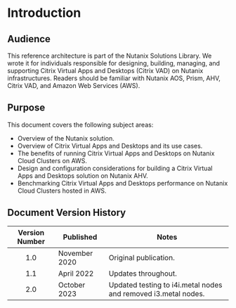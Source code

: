 # Introduction

## Audience

This reference architecture is part of the Nutanix Solutions Library. We wrote it for individuals responsible for designing, building, managing, and supporting Citrix Virtual Apps and Desktops (Citrix VAD) on Nutanix infrastructures. Readers should be familiar with Nutanix AOS, Prism, AHV, Citrix VAD, and Amazon Web Services (AWS). 

## Purpose

This document covers the following subject areas:

- Overview of the Nutanix solution.
- Overview of Citrix Virtual Apps and Desktops and its use cases.
- The benefits of running Citrix Virtual Apps and Desktops on Nutanix Cloud Clusters on AWS.
- Design and configuration considerations for building a Citrix Virtual Apps and Desktops solution on Nutanix AHV.
- Benchmarking Citrix Virtual Apps and Desktops performance on Nutanix Cloud Clusters hosted in AWS.

## Document Version History 

| Version Number | Published | Notes |
| :---: | --- | --- |
| 1.0 | November 2020 | Original publication. |
| 1.1 | April 2022 | Updates throughout. | 
| 2.0 | October 2023 | Updated testing to i4i.metal nodes and removed i3.metal nodes. | 
